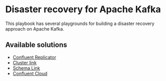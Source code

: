 # Disaster recovery for Apache Kafka

This playbook has several playgrounds for building a disaster recovery approach on Apache Kafka.

## Available solutions

* [Confluent Replicator](replicator/)
* [Cluster link](clusterlink/)
* [Schema Link](schemalink/)
* [Confluent Cloud](confluent-cloud)